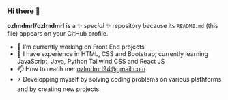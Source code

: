 ### Hi there 👋


**ozlmdmrl/ozlmdmrl** is a ✨ _special_ ✨ repository because its `README.md` (this file) appears on your GitHub profile.

- 🔭 I’m currently working on Front End projects
- 🌱 I have experience in HTML, CSS and Bootstrap; currently learning JavaScript, Java, Python Tailwind CSS and React JS
- 📫 How to reach me: ozlmdmrl94@gmail.com
- ⚡ Developping myself by solving coding problems on various plathforms and by creating new projects

